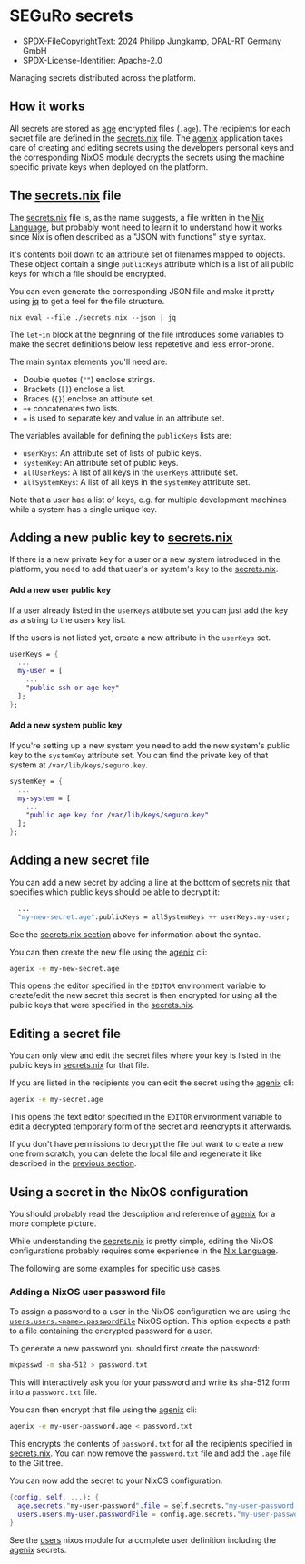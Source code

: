 # SEGuRo secrets

- SPDX-FileCopyrightText: 2024 Philipp Jungkamp, OPAL-RT Germany GmbH
- SPDX-License-Identifier: Apache-2.0

Managing secrets distributed across the platform.

## How it works

All secrets are stored as [age] encrypted files (`.age`).
The recipients for each secret file are defined in the [secrets.nix] file.
The [agenix] application takes care of creating and editing secrets using the
developers personal keys and the corresponding NixOS module decrypts the
secrets using the machine specific private keys when deployed on the platform.

## The [secrets.nix] file

The [secrets.nix] file is, as the name suggests, a file written in the
[Nix Language], but probably wont need to learn it to understand how it works
since Nix is often described as a "JSON with functions" style syntax.

It's contents boil down to an attribute set of filenames mapped to objects.
These object contain a single `publicKeys` attribute which is a list of all
public keys for which a file should be encrypted.

You can even generate the corresponding JSON file and make it pretty using [jq]
to get a feel for the file structure.

```
nix eval --file ./secrets.nix --json | jq
```

The `let`-`in` block at the beginning of the file introduces some variables to
make the secret definitions below less repetetive and less error-prone.

The main syntax elements you'll need are:

- Double quotes (`""`) enclose strings.
- Brackets (`[]`) enclose a list.
- Braces (`{}`) enclose an attibute set.
- `++` concatenates two lists.
- `=` is used to separate key and value in an attribute set.

The variables available for defining the `publicKeys` lists are:

- `userKeys`: An attribute set of lists of public keys.
- `systemKey`: An attribute set of public keys.
- `allUserKeys`: A list of all keys in the `userKeys` attribute set.
- `allSystemKeys`: A list of all keys in the `systemKey` attribute set.

Note that a user has a list of keys, e.g. for multiple development machines
while a system has a single unique key.

## Adding a new public key to [secrets.nix]

If there is a new private key for a user or a new system introduced in the
platform, you need to add that user's or system's key to the [secrets.nix].

#### Add a new user public key

If a user already listed in the `userKeys` attibute set you can just add the
key as a string to the users key list.

If the users is not listed yet, create a new attribute in the `userKeys`
set.

```nix
userKeys = {
  ...
  my-user = [
    ...
    "public ssh or age key"
  ];
};
```

#### Add a new system public key

If you're setting up a new system you need to add the new system's public key
to the `systemKey` attribute set. You can find the private key of that system
at `/var/lib/keys/seguro.key`.

```nix
systemKey = {
  ...
  my-system = [
    ...
    "public age key for /var/lib/keys/seguro.key"
  ];
};
```

## Adding a new secret file

You can add a new secret by adding a line at the bottom of [secrets.nix] that
specifies which public keys should be able to decrypt it:

```nix
  ...
  "my-new-secret.age".publicKeys = allSystemKeys ++ userKeys.my-user;
```

See the [secrets.nix section](#the-secretsnix-file) above for information about
the syntac.

You can then create the new file using the [agenix] cli:

```sh
agenix -e my-new-secret.age
```

This opens the editor specified in the `EDITOR` environment variable to
create/edit the new secret this secret is then encrypted for using all the
public keys that were specified in the [secrets.nix].

## Editing a secret file

You can only view and edit the secret files where your key is listed in the
public keys in [secrets.nix] for that file.

If you are listed in the recipients you can edit the secret using the [agenix]
cli:

```sh
agenix -e my-secret.age
```

This opens the text editor specified in the `EDITOR` environment variable to
edit a decrypted temporary form of the secret and reencrypts it afterwards.

If you don't have permissions to decrypt the file but want to create a new
one from scratch, you can delete the local file and regenerate it like
described in the [previous section](#adding-a-new-secret-file).

## Using a secret in the NixOS configuration

You should probably read the description and reference of [agenix] for a more
complete picture.

While understanding the [secrets.nix] is pretty simple,
editing the NixOS configurations probably requires some experience in the
[Nix Language].

The following are some examples for specific use cases.

### Adding a NixOS user password file

To assign a password to a user in the NixOS configuration we are using the
[`users.users.<name>.passwordFile`] NixOS option. This option expects a path
to a file containing the encrypted password for a user.

To generate a new password you should first create the password:

```sh
mkpasswd -m sha-512 > password.txt
```

This will interactively ask you for your password and write its sha-512 form
into a `password.txt` file.

You can then encrypt that file using the [agenix] cli:

```sh
agenix -e my-user-password.age < password.txt
```

This encrypts the contents of `password.txt` for all the recipients specified
in [secrets.nix]. You can now remove the `password.txt` file and add the `.age`
file to the Git tree.

You can now add the secret to your NixOS configuration:

```nix
{config, self, ...}: {
  age.secrets."my-user-password".file = self.secrets."my-user-password.age";
  users.users.my-user.passwordFile = config.age.secrets."my-user-password".path;
}
```

See the [users] nixos module for a complete user definition including the
[agenix] secrets.

[jq]: https://github.com/jqlang/jq
[Nix Language]: https://nixos.org/manual/nix/stable/language/index.html
[age]: https://age-encryption.org/
[agenix]: https://github.com/ryantm/agenix
[users]: ../nixosModules/users/default.nix
[secrets.nix]: ./secrets.nix
[`users.users.<name>.passwordFile`]: https://search.nixos.org/options?channel=23.05&query=users.users.<name>.passwordFile
